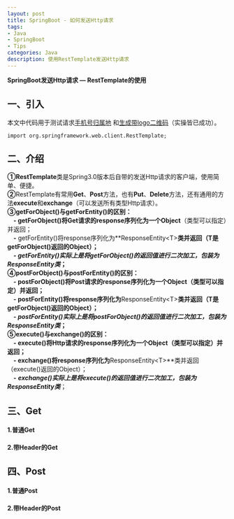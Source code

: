 ```yaml
---
layout: post
title: SpringBoot - 如何发送Http请求
tags:
- Java 
- SpringBoot 
- Tips
categories: Java
description: 使用RestTemplate发送Http请求
---  
```

**SpringBoot发送Http请求 — RestTemplate的使用**

<!-- more -->
## 一、引入
本文中代码用于测试请求[手机号归属地](https://github.com/MZCretin/RollToolsApi#%E6%89%8B%E6%9C%BA%E5%8F%B7%E7%A0%81%E5%BD%92%E5%B1%9E%E5%9C%B0%E6%9F%A5%E8%AF%A2)
和[生成带logo二维码](https://github.com/MZCretin/RollToolsApi#%E5%85%AB%E7%94%9F%E6%88%90%E4%BA%8C%E7%BB%B4%E7%A0%81)（实操皆已成功）。
```text
import org.springframework.web.client.RestTemplate;
```
## 二、介绍
**①RestTemplate**类是Spring3.0版本后自带的发送Http请求的客户端，使用简单、便捷。    
**②**RestTemplate有常用**Get**、**Post**方法，也有**Put**、**Delete**方法，还有通用的方法**execute**和**exchange**（可以发送所有类型Http请求）。  
**③getForObject()**与**getForEntity()**的区别：  
　**-** getForObject()将Get请求的response序列化为一个**Object**（类型可以指定）并返回；  
　**-** getForEntity()将response序列化为**ResponseEntity\<T>**类并返回（T是getForObject()返回的Object）；  
　**-** ***getForEntity()实际上是将getForObject()的返回值进行二次加工，包装为ResponseEntity类***；  
**④postForObject()**与**postForEntity()**的区别：  
　**-** postForObject()将Post请求的response序列化为一个**Object**（类型可以指定）并返回；  
　**-** postForEntity()将response序列化为**ResponseEntity\<T>**类并返回（T是getForObject()返回的Object）；  
　**-** ***postForEntity()实际上是将postForObject()的返回值进行二次加工，包装为ResponseEntity类***；  
**⑤execute()**与**exchange()**的区别：  
　**-** execute()将Http请求的response序列化为一个**Object**（类型可以指定）并返回；  
　**-** exchange()将response序列化为**ResponseEntity\<T>**类并返回（execute()返回的Object）；  
　**-** ***exchange()实际上是将execute()的返回值进行二次加工，包装为ResponseEntity类***；  
## 三、Get
#### 1.普通Get
#### 2.带Header的Get
## 四、Post
#### 1.普通Post
#### 2.带Header的Post